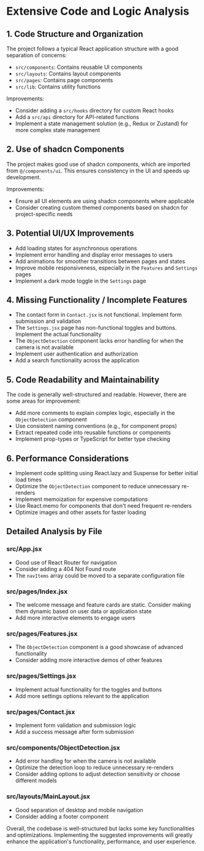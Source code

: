 # Extensive Code and Logic Analysis

## 1. Code Structure and Organization

The project follows a typical React application structure with a good separation of concerns:

- `src/components`: Contains reusable UI components
- `src/layouts`: Contains layout components
- `src/pages`: Contains page components
- `src/lib`: Contains utility functions

Improvements:
- Consider adding a `src/hooks` directory for custom React hooks
- Add a `src/api` directory for API-related functions
- Implement a state management solution (e.g., Redux or Zustand) for more complex state management

## 2. Use of shadcn Components

The project makes good use of shadcn components, which are imported from `@/components/ui`. This ensures consistency in the UI and speeds up development.

Improvements:
- Ensure all UI elements are using shadcn components where applicable
- Consider creating custom themed components based on shadcn for project-specific needs

## 3. Potential UI/UX Improvements

- Add loading states for asynchronous operations
- Implement error handling and display error messages to users
- Add animations for smoother transitions between pages and states
- Improve mobile responsiveness, especially in the `Features` and `Settings` pages
- Implement a dark mode toggle in the `Settings` page

## 4. Missing Functionality / Incomplete Features

- The contact form in `Contact.jsx` is not functional. Implement form submission and validation
- The `Settings.jsx` page has non-functional toggles and buttons. Implement the actual functionality
- The `ObjectDetection` component lacks error handling for when the camera is not available
- Implement user authentication and authorization
- Add a search functionality across the application

## 5. Code Readability and Maintainability

The code is generally well-structured and readable. However, there are some areas for improvement:

- Add more comments to explain complex logic, especially in the `ObjectDetection` component
- Use consistent naming conventions (e.g., for component props)
- Extract repeated code into reusable functions or components
- Implement prop-types or TypeScript for better type checking

## 6. Performance Considerations

- Implement code splitting using React.lazy and Suspense for better initial load times
- Optimize the `ObjectDetection` component to reduce unnecessary re-renders
- Implement memoization for expensive computations
- Use React.memo for components that don't need frequent re-renders
- Optimize images and other assets for faster loading

## Detailed Analysis by File

### src/App.jsx

- Good use of React Router for navigation
- Consider adding a 404 Not Found route
- The `navItems` array could be moved to a separate configuration file

### src/pages/Index.jsx

- The welcome message and feature cards are static. Consider making them dynamic based on user data or application state
- Add more interactive elements to engage users

### src/pages/Features.jsx

- The `ObjectDetection` component is a good showcase of advanced functionality
- Consider adding more interactive demos of other features

### src/pages/Settings.jsx

- Implement actual functionality for the toggles and buttons
- Add more settings options relevant to the application

### src/pages/Contact.jsx

- Implement form validation and submission logic
- Add a success message after form submission

### src/components/ObjectDetection.jsx

- Add error handling for when the camera is not available
- Optimize the detection loop to reduce unnecessary re-renders
- Consider adding options to adjust detection sensitivity or choose different models

### src/layouts/MainLayout.jsx

- Good separation of desktop and mobile navigation
- Consider adding a footer component

Overall, the codebase is well-structured but lacks some key functionalities and optimizations. Implementing the suggested improvements will greatly enhance the application's functionality, performance, and user experience.